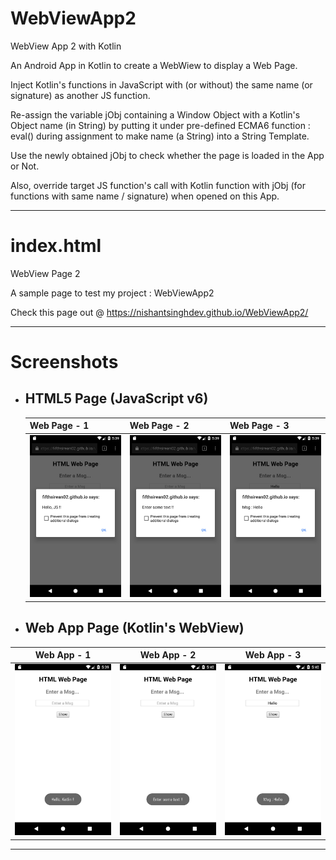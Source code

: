 # WebViewApp2
WebView App 2 with Kotlin

An Android App in Kotlin to create a WebWiew to display a Web Page.

Inject Kotlin's functions in JavaScript with (or without) the same name (or signature) as another JS function.

Re-assign the variable jObj containing a Window Object with a Kotlin's Object name (in String) by putting it under pre-defined ECMA6 function : eval() during assignment to make name (a String) into a String Template.

Use the newly obtained jObj to check whether the page is loaded in the App or Not.

Also, override target JS function's call with Kotlin function with jObj (for functions with same name / signature) when opened on this App.

---
# index.html
WebView Page 2

A sample page to test my project : WebViewApp2

Check this page out @ https://nishantsinghdev.github.io/WebViewApp2/

---
# Screenshots

+ ## HTML5 Page (JavaScript v6)
    | Web Page - 1 | Web Page - 2 | Web Page - 3 |
    | ------------ | ------------ | ------------ |
    | ![Pic-1](/screenshots/WebPage-1.png) | ![Pic-2](/screenshots/WebPage-2.png) | ![Pic-3](/screenshots/WebPage-3.png) |

+ ## Web App Page (Kotlin's WebView)
| Web App - 1 | Web App - 2 | Web App - 3 |
| ----------- | ----------- | ----------- |
| ![Pic-1](/screenshots/WebApp-1.png) | ![Pic-2](/screenshots/WebApp-2.png) | ![Pic-3](/screenshots/WebApp-3.png) |

---

